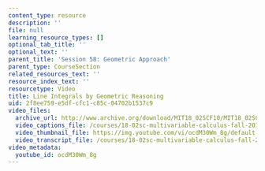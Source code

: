 ```yaml
---
content_type: resource
description: ''
file: null
learning_resource_types: []
optional_tab_title: ''
optional_text: ''
parent_title: 'Session 58: Geometric Approach'
parent_type: CourseSection
related_resources_text: ''
resource_index_text: ''
resourcetype: Video
title: Line Integrals by Geometric Reasoning
uid: 2f8ee759-e5df-cfc1-c85c-04702b1537c9
video_files:
  archive_url: http://www.archive.org/download/MIT18_02SCF10/MIT18_02SCF10Rec_41_300k.mp4
  video_captions_file: /courses/18-02sc-multivariable-calculus-fall-2010/78c3f3e68225588e94e090cbf0813073_ocdM30Wm_8g.vtt
  video_thumbnail_file: https://img.youtube.com/vi/ocdM30Wm_8g/default.jpg
  video_transcript_file: /courses/18-02sc-multivariable-calculus-fall-2010/c5bd7773d84e1e28bdcdf616bca12f6d_ocdM30Wm_8g.pdf
video_metadata:
  youtube_id: ocdM30Wm_8g
---
```

